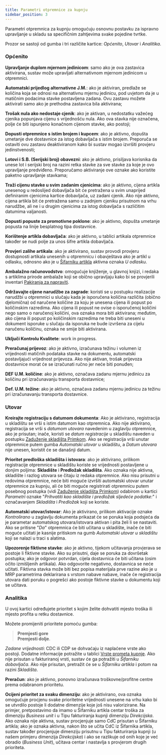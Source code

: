 ```yaml
---
title: Parametri otpremnice za kupnju
sidebar_position: 3
---
```


Parametri otpremnica za kupnju omogućuju osnovnu postavku za ispravno upravljanje u skladu sa specifičnim zahtjevima svake pojedine tvrtke.

Prozor se sastoji od gumba i tri različite kartice: *Općenito*, *Utovar* i *Analitika*.

### Općenito

**Upravljanje duplom mjernom jedinicom**: samo ako je ova zastavica aktivirana, sustav može upravljati alternativnom mjernom jedinicom u otpremnici.

**Automatski prijedlog alternativne J.M.**: ako je aktiviran, predlaže se količina koja se odnosi na alternativnu mjernu jedinicu, pod uvjetom da je u matičnim podacima stavke postavljena zadana. Ovu zastavu možete aktivirati samo ako je prethodna zastavica bila aktivirana;

**Trošak nula ako nedostaje cjenik**: ako je aktivan, u nedostatku važećeg cjenika popunjava cijenu s vrijednošću nula. Ako ova stavka nije označena, polje će biti ispunjeno konačnom cijenom stavke, ako postoji;  

**Dopusti otpremnice s istim brojem i kupcem**: ako je aktivno, dopušta umetanje dve dostavnice za istog dobavljača s istim brojem. Preporuča se ostaviti ovu zastavu deaktiviranom kako bi sustav mogao izvršiti provjeru jedinstvenosti;

**Lotovi i S.B. (Serijski broj) obavezni**: ako je aktivno, prisiljava korisnika da unese lot i serijski broj na razini retka stavke za sve stavke za koje je ovo upravljanje predviđeno. Preporučamo aktiviranje ove oznake ako koristite paketno upravljanje stavkama;

**Traži cijenu stavke u svim zadanim cjenicima**: ako je aktivno, cijena artikla unesenog u redoslijed dobavljača bit će pretražena u svim unaprijed definiranim cjenicima kartice dobavljača, uz zadani cjenik. Ako nije aktivno, cijena artikla bit će pretražena samo u zadnjem cjeniku prisutnom na vrhu narudžbe, ali ne i u drugim cjenicima za istog dobavljača s različitim datumima valjanosti.

**Dopusti popuste za promotivne poklone**: ako je aktivno, dopušta umetanje popusta na linije besplatnog tipa dostavnice. 

**Korištenje artikla dobavljača**: ako je aktivno, u tablici artikala otpremnice također se nudi polje za unos šifre artikla dobavljača.

**Provjeri zalihe artikala**: ako je aktivirano, sustav provodi provjeru dostupnosti artikala unesenih u otpremnicu i obavještava ako je artikl u odlasku, odnosno ako je u [Šifarniku artikla](/docs/erp-home/registers/items/create-new-item) aktivna oznaka *U odlasku*.

**Ambalažno računovodstvo**: omogućuje knjiženje, u glavnoj knjizi, i redaka s artiklima prirode ambalaže koji se obično upravljaju kako bi se provjerili inventari [Pakiranja za napraviti](/docs/configurations/tables/logistics/package-to-be-returned).

**Održavajte cijene narudžbe za zagrade**: koristi se u postupku realizacije narudžbi u otpremnici u slučaju kada je isporučena količina različita (obično djelomična) od naručene količine za koju je unesena cijena ili popust po količinskim razredima. Ako cijena ili popust ne ovise o isporučenoj količini nego samo o naručenoj količini, ova oznaka mora biti aktivirana; međutim, ako cijena ili popust po količinskim razredima ne treba biti uneseni u dokument isporuke u slučaju da isporuka ne bude izvršena za cijelu naručenu količinu, oznaka ne smije biti aktivirana.

**Uključi Kontrolu Kvalitete**: work in progress.

**Preračunaj prijevoz**: ako je aktivno, izračunava težinu i volumen iz vrijednosti matičnih podataka stavke na dokumentu, automatski postavljajući vrijednost prijevoza. Ako nije aktivan, trošak prijevoza dostavnice morat će se izračunati ručno jer neće biti ponuđen;  

**DEF U.M. količine**: ako je aktivno, označava zadanu mjernu jedinicu za količinu pri izračunavanju transporta dostavnice;  

**Def. U.M. težine**: ako je aktivno, označava zadanu mjernu jedinicu za težinu pri izračunavanju transporta dostavnice. 

### Utovar

**Kreirajte registraciju s datumom dokumenta**: Ako je aktivirano, registracija u skladištu se vrši s istim datumom kao otpremnica. Ako nije aktivirano, registracija se vrši s *datumom utovara* navedenim u zaglavlju otpremnice, ako je prisutan; inače, koristi se *datum registracije* u skladištu naveden u postupku [Zaduženje skladišta Primkom](/docs/purchase/purchase-delivery-note/procedures/load-delivery-notes-on-warehouse). Ako se registracija vrši unutar otpremnice putem gumba *Automatski utovar* u skladištu, a *Datum utovara* nije unesen, koristit će se današnji datum.

**Prioritet predloška skladišta i istovara**: ako je aktivirano, prilikom registracije otpremnice u skladištu koriste se vrijednosti postavljene u donjim poljima: **Skladište** i **Predložak skladišta**. Ako oznaka nije aktivna, skladište i razlog utovara se čitaju iz redaka otpremnice. Ako nisu prisutni u redovima otpremnice, neće biti moguće izvršiti automatski utovar unutar otpremnice za kupnju, ali će biti moguće registrirati otpremnicu putem posebnog postupka (vidi [Zaduženje skladišta Primkom](/docs/purchase/purchase-delivery-note/procedures/load-delivery-notes-on-warehouse)) odabirom u kartici *Parametri* oznake  "*Prihvatiti kao skladište i predložak sljedeće podatke:*" i označavanjem *Skladišta* i *Predložak* koji se koriste. 

**Automatski utovar/istovar**: Ako je aktivirano, prilikom aktivacije oznake *Kontrolirano* u zaglavlju dokumenta prikazat će se poruka koja podsjeća da je parametar automatskog utovara/istovara aktivan i pita želi li se nastaviti. Ako se pritisne "*Da*" otpremnica će biti učitana u skladište, inače će biti moguće učitati je kasnije pritiskom na gumb *Automatski utovar u skladištu* koji se nalazi u traci s alatima.

**Upozorenje fiktivne stavke**: ako je aktivno, tijekom učitavanja provjerava se postoje li fiktivne stavke. Ako su prisutni, daje se poruka za dovršetak postupka; ako je odgovor potvrdan, cijela dostavnica će biti učitana (osim očito izmišljenih artikala). Ako odgovorite negativno, dostavnica se neće učitati. Fiktivna stavka može biti bez popisa materijala prve razine ako je u MRP parametrima deklarirana s vrstom nabave nabave, inače će registracija utovara dati poruku o pogrešci ako postoje fiktivne stavke u dokumentu koji se učitava.

### Analitika

U ovoj kartici određujete prioritet s kojim želite dohvatiti mjesto troška ili mjesto profita u retku dostavnice.

Možete promijeniti prioritete pomoću gumba:  

> **Premjesti gore**       
> **Premjesti dolje**.

*Zadane vrijednosti*: CDC ili CDP se dohvaćaju iz naplaćene vrste ako postoji. Dodatne informacije potražite u tablici [Vrste prometa kupnje](/docs/configurations/tables/purchase/purchase-invoices-type). Ako nije prisutan u fakturiranoj vrsti, sustav će ga potražiti u *Šifarniku dobavljača*. Ako nije prisutan, pretražit će se u *Šifarniku artikla* i potom na razini *Skladišta*.

**Preračun**: ako je aktivno, ponovno izračunava troškovne/profitne centre prema odabranom prioritetu.

**Ocijeni prioritet za svaku dimenziju**: ako je aktivirano, ova oznaka omogućuje procjenu svake prioritetne vrijednosti unesene na vrhu kako bi se utvrdilo postoje li dodatne dimenzije koje još nisu valorizirane. Na primjer, pretpostavimo da imamo u Šifarniku artikla centar troška za dimenziju *Business unit* i u Tipu fakturiranja kupnji dimenziju *Direkcijska*. Ako oznaka nije aktivna, sustav procjenjuje samo CdC prisutan u Šifarniku artikla; ako je oznaka aktivna, nakon što se učita CdC iz Šifarnika artikla, sustav također procjenjuje dimenziju prisutnu u Tipu fakturiranja kupnji (u našem primjeru dimenzija *Direkcijska*) i ako se razlikuje od onih koje je već obradio (*Business Unit*), učitava centar i nastavlja s provjerom drugih prioriteta.